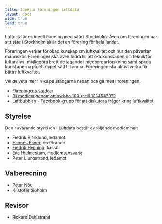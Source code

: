 ```yaml
---
title: Ideella föreningen Luftdata
layout: docs
wide: true
lead: true
---
```


Luftdata är en ideell förening med säte i Stockholm. Även om föreningen har sitt säte i Stockholm så är det en förening för hela landet.

Föreningen verkar för ökad kunskap om luftkvalitet och hur den påverkar människor. Föreningen ska även bidra till att öka kunskapen om teknik för luftanalys, möjliggöra brett deltagande i medborgarforskning samt sprida kunskaperna på ett öppet sätt till andra. Föreningen ska aktivt verka för bättre luftkvalitet.

Vill du veta mer? Kika på stadgarna nedan och gå med i föreningen. 

  * [Föreningens stadgar](stadgar.pdf)
  * [Bli medlem genom att swisha 100 kr till 1234547972](swish/)
  * [Luftbubblan - Facebook-grupp för att diskutera frågor kring luftkvalitet](https://www.facebook.com/groups/luftbubblan)

## Styrelse

Den nuvarande styrelsen i Luftdata består av följande medlemmar:

  * Fredrik Björklund, ledamot
  * [Hannes Ebner](mailto:hannes@luftdata.se), ordförande
  * [Fredrik Henning](mailto:fredrik@luftdata.se), kassör
  * [Eric Hjelmestam](mailto:eric@luftdata.se), medlemsansvarig
  * [Peter Ljungstrand](mailto:peter.ljungstrand@luftdata.se), ledamot

## Valberedning

  * Peter Nõu
  * Kristofer Sjöholm
  
## Revisor

  * Rickard Dahlstrand
